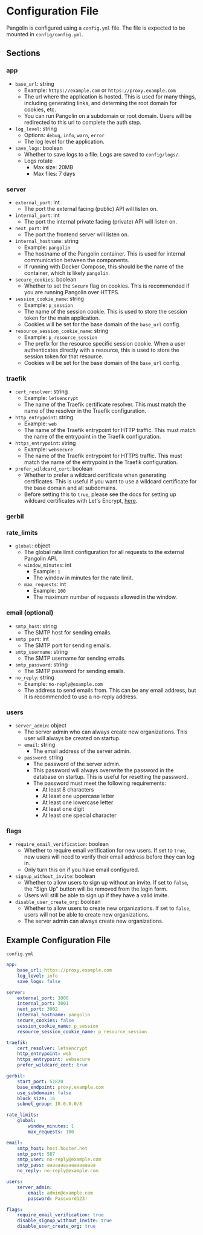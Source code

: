 # Configuration File

Pangolin is configured using a `config.yml` file. The file is expected to be mounted in `config/config.yml`.

## Sections

### app
   - `base_url`: string
      - Example: `https://example.com` or `https://proxy.example.com`
      - The url where the application is hosted. This is used for many things, including generating links, and determing the root domain for cookies, etc.
      - You can run Pangolin on a subdomain or root domain. Users will be redirected to this url to complete the auth step.
   - `log_level`: string
      - Options: `debug`, `info`, `warn`, `error`
      - The log level for the application.
   - `save_logs`: boolean
      - Whether to save logs to a file. Logs are saved to `config/logs/`. 
      - Logs rotate
         - Max size: 20MB
         - Max files: 7 days

### server
   - `external_port`: int
      - The port the external facing (public) API will listen on.
   - `internal_port`: int
      - The port the internal private facing (private) API will listen on.
   - `next_port`: int
      - The port the frontend server will listen on.
   - `internal_hostname`: string
      - Example: `pangolin`
      - The hostname of the Pangolin container. This is used for internal communication between the components.
      - If running with Docker Compose, this should be the name of the container, which is likely `pangolin`.
   - `secure_cookies`: boolean
      - Whether to set the `Secure` flag on cookies. This is recommended if you are running Pangolin over HTTPS.
   - `session_cookie_name`: string
      - Example: `p_session`
      - The name of the session cookie. This is used to store the session token for the main application.
      - Cookies will be set for the base domain of the `base_url` config.
   - `resource_session_cookie_name`: string
      - Example: `p_resource_session`
      - The prefix for the resource specific session cookie. When a user authenticates directly with a resource, this is used to store the session token for that resource.
      - Cookies will be set for the base domain of the `base_url` config.

### traefik
   - `cert_resolver`: string
      - Example: `letsencrypt`
      - The name of the Traefik certificate resolver. This must match the name of the resolver in the Traefik configuration.
   - `http_entrypoint`: string
      - Example: `web`
      - The name of the Traefik entrypoint for HTTP traffic. This must match the name of the entrypoint in the Traefik configuration.
   - `https_entrypoint`: string
      - Example: `websecure`
      - The name of the Traefik entrypoint for HTTPS traffic. This must match the name of the entrypoint in the Traefik configuration.
   - `prefer_wildcard_cert`: boolean
      - Whether to prefer a wildcard certificate when generating certificates. This is useful if you want to use a wildcard certificate for the base domain and all subdomains.
      - Before setting this to `true`, please see the docs for setting up wildcard certificates with Let's Encrypt, <a href="/Pangolin/wildcard-certs">here</a>.

### gerbil

### rate_limits
   - `global`: object
      - The global rate limit configuration for all requests to the external Pangolin API.
      - `window_minutes`: int
         - Example: `1`
         - The window in minutes for the rate limit.
      - `max_requests`: int
         - Example: `100`
         - The maximum number of requests allowed in the window.

### email (optional)
   - `smtp_host`: string
      - The SMTP host for sending emails.
   - `smtp_port`: int
      - The SMTP port for sending emails.
   - `smtp_username`: string
      - The SMTP username for sending emails.
   - `smtp_password`: string
      - The SMTP password for sending emails.
   - `no_reply`: string
      - Example: `no-reply@example.com`
      - The address to send emails from. This can be any email address, but it is recommended to use a no-reply address.

### users
   - `server_admin`: object
      - The server admin who can always create new organizations. This user will always be created on startup.
      - `email`: string
         - The email address of the server admin.
      - `password`: string
         - The password of the server admin.
         - This password will always overwrite the password in the database on startup. This is useful for resetting the password.
         - The password must meet the following requirements:
            - At least 8 characters
            - At least one uppercase letter
            - At least one lowercase letter
            - At least one digit
            - At least one special character

### flags
   - `require_email_verification`: boolean
      - Whether to require email verification for new users. If set to `true`, new users will need to verify their email address before they can log in.
      - Only turn this on if you have email configured.
   - `signup_without_invite`: boolean
      - Whether to allow users to sign up without an invite. If set to `false`, the "Sign Up" button will be removed from the login form.
      - Users will still be able to sign up if they have a valid invite.
   - `disable_user_create_org`: boolean
      - Whether to allow users to create new organizations. If set to `false`, users will not be able to create new organizations.
      - The server admin can always create new organizations.

## Example Configuration File

`config.yml`

```yaml
app:
    base_url: https://proxy.example.com
    log_level: info
    save_logs: false

server:
    external_port: 3000
    internal_port: 3001
    next_port: 3002
    internal_hostname: pangolin
    secure_cookies: false
    session_cookie_name: p_session
    resource_session_cookie_name: p_resource_session

traefik:
    cert_resolver: letsencrypt
    http_entrypoint: web
    https_entrypoint: websecure
    prefer_wildcard_cert: true

gerbil:
    start_port: 51820
    base_endpoint: proxy.example.com
    use_subdomain: false
    block_size: 16
    subnet_group: 10.0.0.0/8

rate_limits:
    global:
        window_minutes: 1
        max_requests: 100

email:
    smtp_host: host.hoster.net
    smtp_port: 587
    smtp_user: no-reply@example.com
    smtp_pass: aaaaaaaaaaaaaaaaaa
    no_reply: no-reply@example.com

users:
    server_admin:
        email: admin@example.com
        password: Password123!

flags:
    require_email_verification: true
    disable_signup_without_invite: true
    disable_user_create_org: true
```
